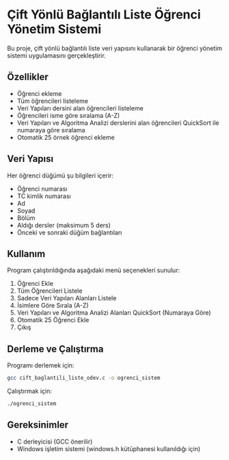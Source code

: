 # Çift Yönlü Bağlantılı Liste Öğrenci Yönetim Sistemi

Bu proje, çift yönlü bağlantılı liste veri yapısını kullanarak bir öğrenci yönetim sistemi uygulamasını gerçekleştirir.

## Özellikler

- Öğrenci ekleme
- Tüm öğrencileri listeleme
- Veri Yapıları dersini alan öğrencileri listeleme
- Öğrencileri isme göre sıralama (A-Z)
- Veri Yapıları ve Algoritma Analizi derslerini alan öğrencileri QuickSort ile numaraya göre sıralama
- Otomatik 25 örnek öğrenci ekleme

## Veri Yapısı

Her öğrenci düğümü şu bilgileri içerir:
- Öğrenci numarası
- TC kimlik numarası
- Ad
- Soyad
- Bölüm
- Aldığı dersler (maksimum 5 ders)
- Önceki ve sonraki düğüm bağlantıları

## Kullanım

Program çalıştırıldığında aşağıdaki menü seçenekleri sunulur:

1. Öğrenci Ekle
2. Tüm Öğrencileri Listele
3. Sadece Veri Yapıları Alanları Listele
4. İsimlere Göre Sırala (A-Z)
5. Veri Yapıları ve Algoritma Analizi Alanları QuickSort (Numaraya Göre)
6. Otomatik 25 Öğrenci Ekle
0. Çıkış

## Derleme ve Çalıştırma

Programı derlemek için:
```bash
gcc cift_baglantili_liste_odev.c -o ogrenci_sistem
```

Çalıştırmak için:
```bash
./ogrenci_sistem
```

## Gereksinimler

- C derleyicisi (GCC önerilir)
- Windows işletim sistemi (windows.h kütüphanesi kullanıldığı için)